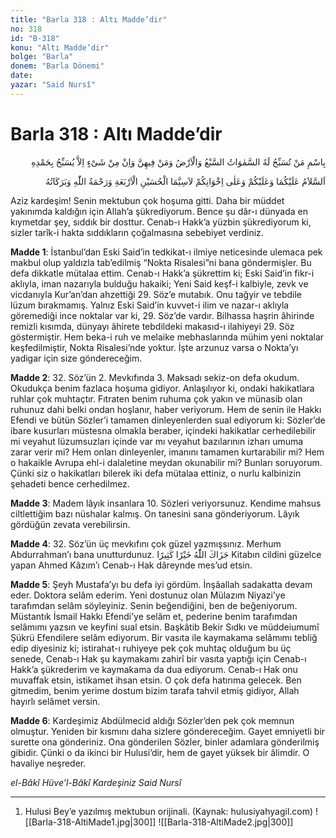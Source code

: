 ```yaml
---
title: "Barla 318 : Altı Madde’dir"
no: 318
id: "B-318"
konu: "Altı Madde’dir"
bolge: "Barla"
donem: "Barla Dönemi"
date: 
yazar: "Said Nursî"
---
```


# Barla 318 : Altı Madde’dir

<p class="arabic" dir="rtl" title="Meal: “Yedi gökle yerin ve onların içindekilerin Onu tesbih ettiği ve her şeyin ancak Onu övüp tesbih ettiği Zât olan Allah’ın adıyla.”">بِاسْمِ مَنْ تُسَبِّحُ لَهُ السَّمٰوَاتُ السَّبْعُ وَالْاَرْضُ وَمَنْ فِيهِنَّ وَاِنْ مِنْ شَىْءٍ اِلاَّ يُسَبِّحُ بِحَمْدِهِ</p>

<p class="arabic" dir="rtl" title="Meal: “Allah'ın selamı, rahmeti ve bereketleri ikinizin ve sizin ve kardeşlerinizin, hususen dört Hüseyn'in üzerine olsun.”">اَلسَّلاَمُ عَلَيْكُمَا وَعَلَيْكُمْ وَعَلٰى اِخْوَانِكُمْ لاَسِيَّمَا الْحُسَيْنِ الْاَرْبَعَةِ وَرَحْمَةُ اللّٰهِ وَبَرَكَاتُهُ</p>

Aziz kardeşim! Senin mektubun çok hoşuma gitti. Daha bir müddet yakınımda kaldığın için Allah’a şükrediyorum. Bence şu dâr-ı dünyada en kıymetdar şey, sıddık bir dosttur. Cenab-ı Hakk’a yüzbin şükrediyorum ki, sizler tarîk-i hakta sıddıkların çoğalmasına sebebiyet verdiniz.

**Madde 1**: İstanbul’dan Eski Said’in tedkikat-ı ilmiye neticesinde ulemaca pek makbul olup yaldızla tab’edilmiş “Nokta Risalesi”ni bana göndermişler. Bu defa dikkatle mütalaa ettim. Cenab-ı Hakk’a şükrettim ki; Eski Said’in fikr-i aklıyla, iman nazarıyla bulduğu hakaiki; Yeni Said keşf-i kalbiyle, zevk ve vicdanıyla Kur’an’dan ahzettiği 29. Söz’e mutabık. Onu tağyir ve tebdile lüzum bırakmamış. Yalnız Eski Said’in kuvvet-i ilim ve nazar-ı aklıyla göremediği ince noktalar var ki, 29. Söz’de vardır. Bilhassa haşrin âhirinde remizli kısımda, dünyayı âhirete tebdildeki makasıd-ı ilahiyeyi 29. Söz göstermiştir. Hem beka-i ruh ve melaike mebhaslarında mühim yeni noktalar keşfedilmiştir, Nokta Risalesi’nde yoktur. İşte arzunuz varsa o Nokta’yı yadigar için size göndereceğim.

**Madde 2**: 32. Söz’ün 2. Mevkıfında 3. Maksadı sekiz-on defa okudum. Okudukça benim fazlaca hoşuma gidiyor. Anlaşılıyor ki, ondaki hakikatlara ruhlar çok muhtaçtır. Fıtraten benim ruhuma çok yakın ve münasib olan ruhunuz dahi belki ondan hoşlanır, haber veriyorum. Hem de senin ile Hakkı Efendi ve bütün Sözler’i tamamen dinleyenlerden sual ediyorum ki: Sözler’de ibare kusurları müstesna olmakla beraber, içindeki hakikatlar cerhedilebilir mi veyahut lüzumsuzları içinde var mı veyahut bazılarının izharı umuma zarar verir mi? Hem onları dinleyenler, imanını tamamen kurtarabilir mi? Hem o hakaikle Avrupa ehl-i dalaletine meydan okunabilir mi? Bunları soruyorum. Çünki siz o hakikatları bilerek iki defa mütalaa ettiniz, o nurlu kalbinizin şehadeti bence cerhedilmez.

**Madde 3**: Madem lâyık insanlara 10. Sözleri veriyorsunuz. Kendime mahsus ciltlettiğim bazı nüshalar kalmış. On tanesini sana gönderiyorum. Lâyık gördüğün zevata verebilirsin.

**Madde 4**: 32. Söz’ün üç mevkıfını çok güzel yazmışsınız. Merhum Abdurrahman’ı bana unutturdunuz. <span class="arabic" dir="rtl" title="Meal: “Allah seni çok hayırla mükafatlandırsın.”">جَزَاكَ اللّٰهُ خَيْرًا كَثِيرًا</span> Kitabın cildini güzelce yapan Ahmed Kâzım’ı Cenab-ı Hak dâreynde mes’ud etsin.

**Madde 5**: Şeyh Mustafa’yı bu defa iyi gördüm. İnşâallah sadakatta devam eder. Doktora selâm ederim. Yeni dostunuz olan Mülazım Niyazi’ye tarafımdan selâm söyleyiniz. Senin beğendiğini, ben de beğeniyorum. Müstantık İsmail Hakkı Efendi’ye selâm et, pederine benim tarafımdan selâmımı yazsın ve keyfini sual etsin. Başkâtib Bekir Sıdkı ve müddeiumumî Şükrü Efendilere selâm ediyorum. Bir vasıta ile kaymakama selâmımı tebliğ edip diyesiniz ki; istirahat-ı ruhiyeye pek çok muhtaç olduğum bu üç senede, Cenab-ı Hak şu kaymakamı zahirî bir vasıta yaptığı için Cenab-ı Hakk’a şükrederim ve kaymakama da dua ediyorum. Cenab-ı Hak onu muvaffak etsin, istikamet ihsan etsin. O çok defa hatırıma gelecek. Ben gitmedim, benim yerime dostum bizim tarafa tahvil etmiş gidiyor, Allah hayırlı selâmet versin.

**Madde 6**: Kardeşimiz Abdülmecid aldığı Sözler’den pek çok memnun olmuştur. Yeniden bir kısmını daha sizlere göndereceğim. Gayet emniyetli bir surette ona gönderiniz. Ona gönderilen Sözler, binler adamlara gönderilmiş gibidir. Çünki o da ikinci bir Hulusi’dir, hem de gayet yüksek bir âlimdir. O havaliye neşreder.

*el-Bâkî Hüve’l-Bâkî*
*Kardeşiniz*
*Said Nursî*

***

1. Hulusi Bey’e yazılmış mektubun orijinali. (Kaynak: hulusiyahyagil.com)
![[Barla-318-AltiMade1.jpg|300]]
![[Barla-318-AltiMade2.jpg|300]]

